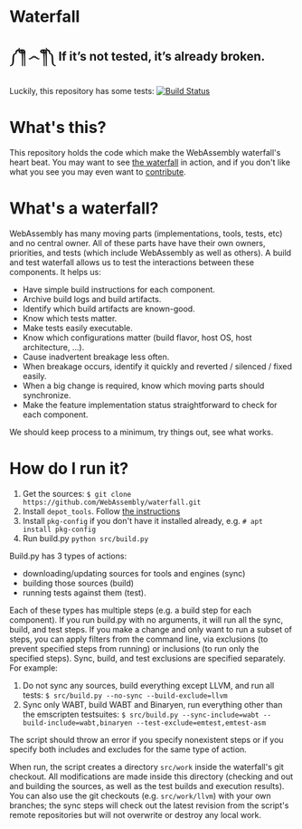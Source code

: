 # Waterfall

## ༼ ༎ຶ ෴ ༎ຶ༽ If it’s not tested, it’s already broken.

Luckily, this repository has some tests: [![Build Status](https://travis-ci.org/WebAssembly/waterfall.svg?branch=master)](https://travis-ci.org/WebAssembly/waterfall)

# What's this?

This repository holds the code which make the WebAssembly waterfall's heart
beat. You may want to see [the waterfall][] in action, and if you don't like
what you see you may even want to [contribute](Contributing.md).

  [the waterfall]: https://wasm-stat.us

# What's a waterfall?

WebAssembly has many moving parts (implementations, tools, tests, etc) and no
central owner. All of these parts have have their own owners, priorities, and
tests (which include WebAssembly as well as others).  A build and test waterfall
allows us to test the interactions between these components. It helps us:

* Have simple build instructions for each component.
* Archive build logs and build artifacts.
* Identify which build artifacts are known-good.
* Know which tests matter.
* Make tests easily executable.
* Know which configurations matter (build flavor, host OS, host architecture,
  ...).
* Cause inadvertent breakage less often.
* When breakage occurs, identify it quickly and reverted / silenced / fixed
  easily.
* When a big change is required, know which moving parts should synchronize.
* Make the feature implementation status straightforward to check for each
  component.

We should keep process to a minimum, try things out, see what works.

# How do I run it?

1. Get the sources: `$ git clone https://github.com/WebAssembly/waterfall.git`
2. Install `depot_tools`. Follow [the instructions](https://commondatastorage.googleapis.com/chrome-infra-docs/flat/depot_tools/docs/html/depot_tools_tutorial.html#_setting_up)
3. Install `pkg-config` if you don't have it installed already, e.g. `# apt install pkg-config`
4. Run build.py `python src/build.py`

Build.py has 3 types of actions:
* downloading/updating sources for tools and engines (sync)
* building those sources (build)
* running tests against them (test).

Each of these types has multiple steps (e.g. a build step for each component).
If you run build.py with no arguments, it will run all the sync, build, and test
steps. If you make a change and only want to run a subset of steps, you can
apply filters from the command line, via exclusions (to prevent specified steps
from running) or inclusions (to run only the specified steps). Sync, build, and
test exclusions are specified separately.  For example:

1. Do not sync any sources, build everything except LLVM, and run all tests:
  `$ src/build.py --no-sync --build-exclude=llvm`
2. Sync only WABT, build WABT and Binaryen, run everything other than the
   emscripten testsuites:
  `$ src/build.py --sync-include=wabt --build-include=wabt,binaryen --test-exclude=emtest,emtest-asm`

The script should throw an error if you specify nonexistent steps or if you
specify both includes and excludes for the same type of action.

When run, the script creates a directory `src/work` inside the waterfall's git
checkout. All modifications are made inside this directory (checking and out and
building the sources, as well as the test builds and execution results). You can
also use the git checkouts (e.g. `src/work/llvm`) with your own branches; the
sync steps will check out the latest revision from the script's remote
repositories but will not overwrite or destroy any local work.
